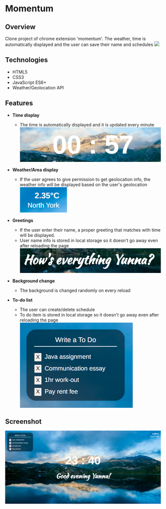 # Momentum

## Overview
Clone project of chrome extension 'momentum'. The weather, time is automatically displayed and the user can save their name and schedules
![](images/bookshop-main.png)

## Technologies
- HTML5
- CSS3
- JavaScript ES6+
- Weather/Geolocation API

## Features
- **Time display**
  - The time is automatically displayed and it is updated every minute
![](readme-img/time.png)

- **Weather/Area display**
  - If the user agrees to give permission to get geolocation info, the weather info will be displayed based on the user's geolocation
![](readme-img/weather.png)

- **Greetings**
  - If the user enter their name, a proper greeting that matches with time will be displayed.
  - User name info is stored in local storage so it doesn't go away  even after reloading the page
![](readme-img/greeting.png)

- **Background change**
  - The background is changed randomly on every reload

- **To-do list**
  - The user can create/delete schedule
  - To do item is stored in local storage so it doesn't go away  even after reloading the page
![](readme-img/to-do.png)

## Screenshot
![](readme-img/screenshot.png)

